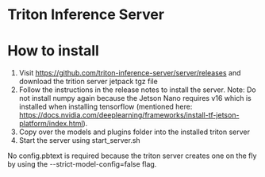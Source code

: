 # Triton Inference Server

# How to install

1. Visit https://github.com/triton-inference-server/server/releases and download the trition server jetpack tgz file
2. Follow the instructions in the release notes to install the server. Note: Do not install numpy again because the Jetson Nano requires v16 which is installed when installing tensorflow (mentioned here: https://docs.nvidia.com/deeplearning/frameworks/install-tf-jetson-platform/index.html).
3. Copy over the models and plugins folder into the installed triton server
4. Start the server using start_server.sh

No config.pbtext is required because the triton server creates one on the fly by using the --strict-model-config=false flag.